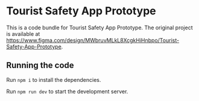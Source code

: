 
  # Tourist Safety App Prototype

  This is a code bundle for Tourist Safety App Prototype. The original project is available at https://www.figma.com/design/MWbruvMLkL8XcgkHiHnbpo/Tourist-Safety-App-Prototype.

  ## Running the code

  Run `npm i` to install the dependencies.

  Run `npm run dev` to start the development server.
  